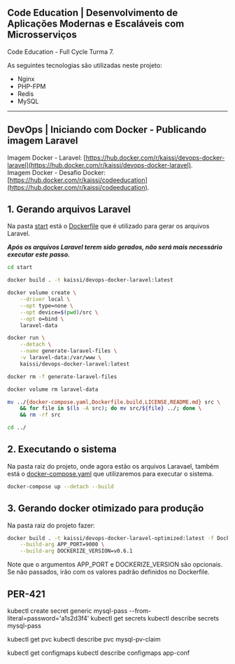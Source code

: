 ## Code Education | Desenvolvimento de Aplicações Modernas e Escaláveis com Microsserviços

Code Education - Full Cycle Turma 7.  

As seguintes tecnologias são utilizadas neste projeto:  
* Nginx
* PHP-FPM
* Redis
* MySQL

---

## DevOps | Iniciando com Docker - Publicando imagem Laravel

Imagem Docker - Laravel: [https://hub.docker.com/r/kaissi/devops-docker-laravel](https://hub.docker.com/r/kaissi/devops-docker-laravel).  
Imagem Docker - Desafio Docker: [https://hub.docker.com/r/kaissi/codeeducation](https://hub.docker.com/r/kaissi/codeeducation).

## 1. Gerando arquivos Laravel

Na pasta [start](start/) está o [Dockerfile](start/Dockerfile) que é utilizado para gerar os arquivos Laravel.

**_Após os arquivos Laravel terem sido gerados, não será mais necessário executar este passo._**

```bash
cd start

docker build . -t kaissi/devops-docker-laravel:latest

docker volume create \
    --driver local \
    --opt type=none \
    --opt device=$(pwd)/src \
    --opt o=bind \
    laravel-data

docker run \
    --detach \
    --name generate-laravel-files \
    -v laravel-data:/var/www \
    kaissi/devops-docker-laravel:latest

docker rm -f generate-laravel-files

docker volume rm laravel-data

mv ../{docker-compose.yaml,Dockerfile.build,LICENSE,README.md} src \
    && for file in $(ls -A src); do mv src/${file} ../; done \
    && rm -rf src

cd ../
```

## 2. Executando o sistema

Na pasta raiz do projeto, onde agora estão os arquivos Laravael, também está o [docker-compose.yaml](docker-compose.yaml) que utilizaremos para executar o sistema.

```bash
docker-compose up --detach --build
```

## 3. Gerando docker otimizado para produção

Na pasta raiz do projeto fazer:

```bash
docker build . -t kaissi/devops-docker-laravel-optimized:latest -f Dockerfile.build \
    --build-arg APP_PORT=9000 \
    --build-arg DOCKERIZE_VERSION=v0.6.1
```

Note que o argumentos APP_PORT e DOCKERIZE_VERSION são opcionais. Se não passados, irão com os valores padrão definidos no Dockerfile.

## PER-421

kubectl create secret generic mysql-pass --from-literal=password='a1s2d3f4'
kubectl get secrets
kubectl describe secrets mysql-pass

kubectl get pvc
kubectl describe pvc mysql-pv-claim

kubectl get configmaps
kubectl describe configmaps app-conf